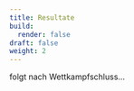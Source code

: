 ```yaml
---
title: Resultate
build:
  render: false
draft: false
weight: 2
---
```


folgt nach Wettkampfschluss...
